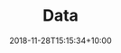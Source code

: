---
title: 'Data'
date: 2018-11-28T15:15:34+10:00
icon: 'services/service-icon-4.png'
featured: true
weight: 3
draft: false
heroHeading: 'Handling Data'
heroSubHeading: 'Getting comfortable reading, transforming, and analyzing large corpi of data'
heroBackground: 'services/service2.jpg'
summary: "
* Sorting and Filtering

* List transformations

* Key-value databases

* Database indexing
"
---